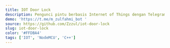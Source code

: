 ```yaml
---
title: IOT Door Lock
description: Pengunci pintu berbasis Internet of Things dengan Telegram Bot.
demo: 'https://t.me/m_zulfahmi_bot '
source: https://github.com/Zzzul/iot-door-lock
slug: iot-door-lock
color: '#FFDBA4'
tags: ['IOT', 'NodeMCU', 'C++']
---
```

